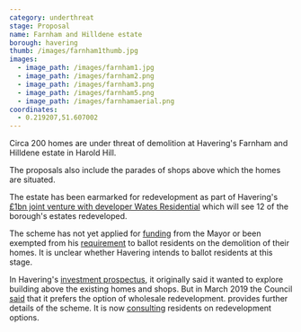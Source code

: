 ```yaml
---
category: underthreat
stage: Proposal
name: Farnham and Hilldene estate 
borough: havering
thumb: /images/farnham1thumb.jpg
images:
  - image_path: /images/farnham1.jpg
  - image_path: /images/farnham2.png
  - image_path: /images/farnham3.png
  - image_path: /images/farnham5.png
  - image_path: /images/farnhamaerial.png
coordinates: 
  - 0.219207,51.607002
---
```

Circa 200 homes are under threat of demolition at Havering's Farnham and Hilldene estate in Harold Hill. 

The proposals also include the parades of shops above which the homes are situated.

The estate has been earmarked for redevelopment as part of Havering's [£1bn joint venture with developer Wates Residential](https://www.wates.co.uk/articles/case-study/borough-of-havering-housing-redevelopment/) which will see 12 of the borough's estates redeveloped.

The scheme has not yet applied for [funding](/approved/funding) from the Mayor or been exempted from his [requirement](/approved/ballotexemptions) to ballot residents on the demolition of their homes. It is unclear whether Havering intends to ballot residents at this stage.

In Havering's [investment prospectus](https://www.investinhavering.co.uk/wp-content/uploads/2017/03/Vision-interactive-map.pdf), it originally said it wanted to explore building above the existing homes and shops. But in March 2019 the Council [said](https://www.romfordrecorder.co.uk/news/havering-council-plans-for-regeneration-in-harold-hill-1-5944449) that it prefers the option of wholesale redevelopment. provides further details of the scheme. It is now [consulting](https://www.havering.gov.uk/news/article/722/harold_hill_residents_encouraged_to_share_views_on_regeneration_project) residents on redevelopment options.


